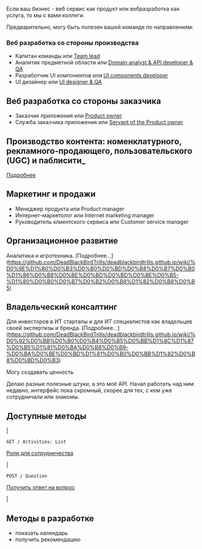 Если ваш бизнес - веб сервис как продукт или вебразработка как услуга, то мы с вами коллеги.

Предварительно, могу быть полезен вашей команде по направлениям:

### Веб разработка со стороны производства
- Капитан команды или [Team lead](https://github.com/DeadBlackBirdTrills/deadblackbirdtrills.github.io/wiki/Team-lead)
- Аналитик предметной области или [Domain analyst & API developer & QA](https://github.com/DeadBlackBirdTrills/deadblackbirdtrills.github.io/wiki/Domain-analyst-&-API-developer-&-QA)
- Разработчик UI компонентов или [UI components developer](https://github.com/DeadBlackBirdTrills/deadblackbirdtrills.github.io/wiki/UI-components-developer)
- UI дизайнер или [UI designer & QA](https://github.com/DeadBlackBirdTrills/deadblackbirdtrills.github.io/wiki/UI-designer-&-QA)

## Веб разработка со стороны заказчика 
  - Заказчик приложения или [Product owner](https://github.com/DeadBlackBirdTrills/deadblackbirdtrills.github.io/wiki/Product-owner)
  - Служба заказчика приложения или [Servant of the Product owner](https://github.com/DeadBlackBirdTrills/deadblackbirdtrills.github.io/wiki/Servant-of-the-Product-owner)

## Производство контента: номенклатурного, рекламного-продающего, пользовательского (UGC) и паблисити_
[Подробнее](https://github.com/DeadBlackBirdTrills/deadblackbirdtrills.github.io/wiki/%D0%A4%D0%B0%D0%B1%D1%80%D0%B8%D0%BA%D0%B0-%D0%BA%D0%BE%D0%BD%D1%82%D0%B5%D0%BD%D1%82%D0%B0)

## Маркетинг и продажи

- Менеджер продукта или Product manager
- Интернет-маркетолог или Internet marketing manager
- Руководитель клиентского сервиса или Customer service manager 

## Организационное развитие 
Аналитика и игротехника. [Подробнее...] (https://github.com/DeadBlackBirdTrills/deadblackbirdtrills.github.io/wiki/%D0%9E%D1%80%D0%B3%D0%B0%D0%BD%D0%B8%D0%B7%D0%B0%D1%86%D0%B8%D0%BE%D0%BD%D0%BD%D0%BE%D0%B5-%D1%80%D0%B0%D0%B7%D0%B2%D0%B8%D1%82%D0%B8%D0%B5) 

## Владельческий консалтинг
Для инвесторов в ИТ стартапы и для ИТ специалистов как владельцев своей экспертизы и бренда. [Подробнее...]
(https://github.com/DeadBlackBirdTrills/deadblackbirdtrills.github.io/wiki/%D0%92%D0%BB%D0%B0%D0%B4%D0%B5%D0%BB%D1%8C%D1%87%D0%B5%D1%81%D0%BA%D0%B8%D0%B9-%D0%BA%D0%BE%D0%BD%D1%81%D0%B0%D0%BB%D1%82%D0%B8%D0%BD%D0%B3) 

Могу создавать ценность

Делаю разные полезные штуки, а это моё API. Начал работать над ним недавно, интерфейс пока скромный, скорее для тех, с кем уже сотрудничали или знакомы.


## Доступные методы

|

` GET / Activities: List ` 

[Роли для сотрудничества](https://github.com/DeadBlackBirdTrills/deadblackbirdtrills.github.io/wiki) 

|

` POST / Question ` 

[Получить ответ на вопрос](https://t.me/konstantinfedorov) 

|


## Методы в разработке

* показать календарь
* получить рекомендацию
